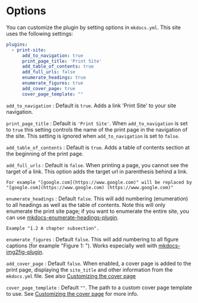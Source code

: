 # Options

You can customize the plugin by setting options in `mkdocs.yml`. This site uses the following settings:

```yaml
plugins:
  - print-site:
      add_to_navigation: true
      print_page_title: 'Print Site'
      add_table_of_contents: true
      add_full_urls: false
      enumerate_headings: true
      enumerate_figures: true
      add_cover_page: true
      cover_page_template: ""
```

`add_to_navigation`
:   Default is `true`. Adds a link 'Print Site' to your site navigation.

`print_page_title`
:   Default is `'Print Site'`. When `add_to_navigation` is set to `true` this setting controls the name of the print page in the navigation of the site. This setting is ignored when `add_to_navigation` is set to `false`.

`add_table_of_contents`
:   Default is `true`. Adds a table of contents section at the beginning of the print page.

`add_full_urls`
:   Default is `false`. When printing a page, you cannot see the target of a link. This option adds the target url in parenthesis behind a link.

    For example "[google.com](https://www.google.com)" will be replaced by "[google.com](https://www.google.com) (https://www.google.com)"

`enumerate_headings`
:   Default `false`. This will add numbering (enumeration) to all headings as well as the table of contents. Note this will only enumerate the print site page; if you want to enumerate the entire site, you can use [mkdocs-enumerate-headings-plugin](https://github.com/timvink/mkdocs-enumerate-headings-plugin).

    Example "1.2 A chapter subsection".

`enumerate_figures`
:   Default `false`. This will add numbering to all figure captions (for example "Figure 1: <caption>"). Works especially well with [mkdocs-img2fig-plugin](https://github.com/stuebersystems/mkdocs-img2fig-plugin).

`add_cover_page`
:   Default `false`. When enabled, a cover page is added to the print page, displaying the `site_title` and other information from the `mkdocs.yml` file. See also [Customizing the cover page](customization/cover_page.md)

`cover_page_template`
:   Default `""`. The path to a custom cover page template to use. See [Customizing the cover page](customization/cover_page.md) for more info.
